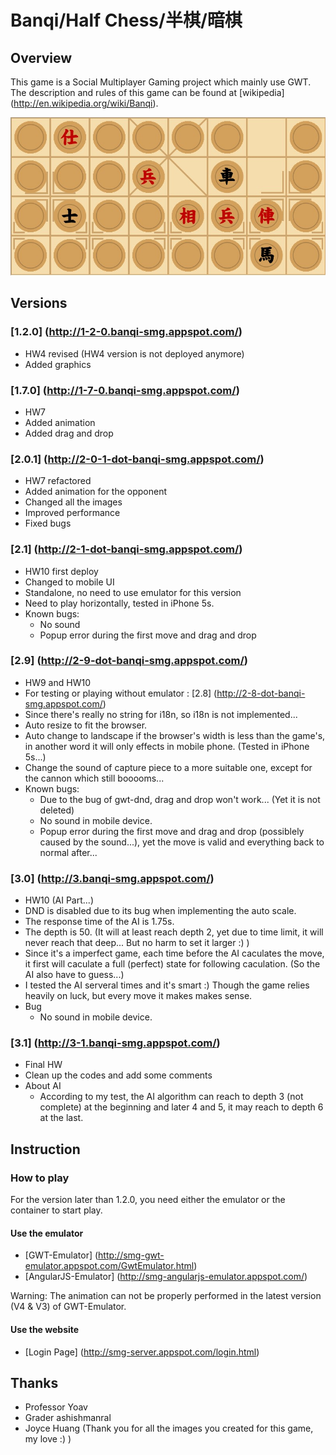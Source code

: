 # Banqi/Half Chess/半棋/暗棋

## Overview

This game is a Social Multiplayer Gaming project which mainly use GWT. <br/>
The description and rules of this game can be found at [wikipedia] (http://en.wikipedia.org/wiki/Banqi).

![ScreenShot](/sample.jpg)

## Versions

### [1.2.0] (http://1-2-0.banqi-smg.appspot.com/)
- HW4 revised (HW4 version is not deployed anymore)
- Added graphics


### [1.7.0] (http://1-7-0.banqi-smg.appspot.com/)
- HW7
- Added animation
- Added drag and drop

### [2.0.1] (http://2-0-1-dot-banqi-smg.appspot.com/)
- HW7 refactored
- Added animation for the opponent
- Changed all the images
- Improved performance
- Fixed bugs

### [2.1] (http://2-1-dot-banqi-smg.appspot.com/)
- HW10 first deploy
- Changed to mobile UI
- Standalone, no need to use emulator for this version
- Need to play horizontally, tested in iPhone 5s.
- Known bugs:
  - No sound
  - Popup error during the first move and drag and drop

### [2.9] (http://2-9-dot-banqi-smg.appspot.com/)
- HW9 and HW10
- For testing or playing without emulator : [2.8] (http://2-8-dot-banqi-smg.appspot.com/)
- Since there's really no string for i18n, so i18n is not implemented...
- Auto resize to fit the browser.
- Auto change to landscape if the browser's width is less than the game's, in another word it will only effects in mobile phone. (Tested in iPhone 5s...)
- Change the sound of capture piece to a more suitable one, except for the cannon which still booooms...
- Known bugs:
  - Due to the bug of gwt-dnd, drag and drop won't work... (Yet it is not deleted)
  - No sound in mobile device.
  - Popup error during the first move and drag and drop (possiblely caused by the sound...), yet the move is valid and everything back to normal after...

### [3.0] (http://3.banqi-smg.appspot.com/)
- HW10 (AI Part...)
- DND is disabled due to its bug when implementing the auto scale.
- The response time of the AI is 1.75s.
- The depth is 50. (It will at least reach depth 2, yet due to time limit, it will never reach that deep... But no harm to set it larger :) )
- Since it's a imperfect game, each time before the AI caculates the move, it first will caculate a full (perfect) state for following caculation. (So the AI also have to guess...)
- I tested the AI serveral times and it's smart :) Though the game relies heavily on luck, but every move it makes makes sense.
- Bug
  - No sound in mobile device.

### [3.1] (http://3-1.banqi-smg.appspot.com/)
- Final HW
- Clean up the codes and add some comments
- About AI
  - According to my test, the AI algorithm can reach to depth 3 (not complete) at the beginning and later 4 and 5, it may reach to depth 6 at the last.

## Instruction

### How to play

For the version later than 1.2.0, you need either the emulator or the container to start play.

#### Use the emulator
- [GWT-Emulator] (http://smg-gwt-emulator.appspot.com/GwtEmulator.html)
- [AngularJS-Emulator] (http://smg-angularjs-emulator.appspot.com/)

Warning: The animation can not be properly performed in the latest version (V4 & V3) of GWT-Emulator.

#### Use the website 
- [Login Page] (http://smg-server.appspot.com/login.html)

## Thanks
- Professor Yoav
- Grader ashishmanral
- Joyce Huang (Thank you for all the images you created for this game, my love :) )
